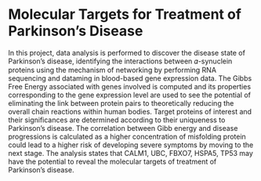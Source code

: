 # Molecular Targets for Treatment of Parkinson’s Disease

In this project, data analysis is performed to discover the disease state of Parkinson’s disease, identifying the interactions between 𝛼-synuclein proteins using the mechanism of networking by performing RNA sequencing and dataming in blood-based gene expression data. The Gibbs Free Energy associated with genes involved is computed and its properties corresponding to the gene expression level are used to see the potential of eliminating the link between protein pairs to theoretically reducing the overall chain reactions within human bodies. Target proteins of interest and their significances are determined according to their uniqueness to Parkinson’s disease. The correlation between Gibb energy and disease progressions is calculated as a higher concentration of misfolding protein could lead to a higher risk of developing severe symptoms by moving to the next stage. The analysis states that CALM1, UBC, FBXO7, HSPA5, TP53 may have the potential to reveal the molecular targets of treatment of Parkinson’s disease.
